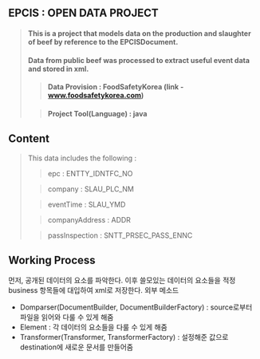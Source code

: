 ## EPCIS : OPEN DATA PROJECT

> #### This is a project that models data on the production and slaughter of beef by reference to the EPCISDocument.
>
> #### Data from public beef was processed to extract useful event data and stored in xml.
>
>> #### __Data Provision : FoodSafetyKorea (link - www.foodsafetykorea.com)__
>
>> #### __Project Tool(Language) : java__

## Content
> This data includes the following :
>
>> epc : ENTTY_IDNTFC_NO
>
>> company : SLAU_PLC_NM
>
>> eventTime : SLAU_YMD
>
>> companyAddress : ADDR
>
>> passInspection : SNTT_PRSEC_PASS_ENNC

## Working Process
먼저, 공개된 데이터의 요소를 파악한다.
이후 쓸모있는 데이터의 요소들을 적정 business 항목들에 대입하여 xml로 저장한다.
외부 메소드
 - Domparser(DocumentBuilder, DocumentBuilderFactory) : source로부터 파일을 읽어와 다룰 수 있게 해줌
 - Element : 각 데이터의 요소들을 다룰 수 있게 해줌
 - Transformer(Transformer, TransformerFactory) : 설정해준 값으로 destination에 새로운 문서를 만들어줌
